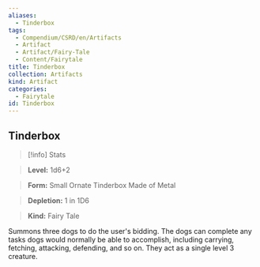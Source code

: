 ```yaml
---
aliases:
  - Tinderbox
tags:
  - Compendium/CSRD/en/Artifacts
  - Artifact
  - Artifact/Fairy-Tale
  - Content/Fairytale
title: Tinderbox
collection: Artifacts
kind: Artifact
categories:
  - Fairytale
id: Tinderbox
---
```

## Tinderbox    
>[!info] Stats    
> **Level:** 1d6+2    
> **Form:** Small Ornate Tinderbox Made of Metal    
> **Depletion:** 1 in 1D6    
> **Kind:** Fairy Tale  
    
Summons three dogs to do the user's bidding. The dogs can complete any tasks dogs would normally be able to accomplish, including carrying, fetching, attacking, defending, and so on. They act as a single level 3 creature.
